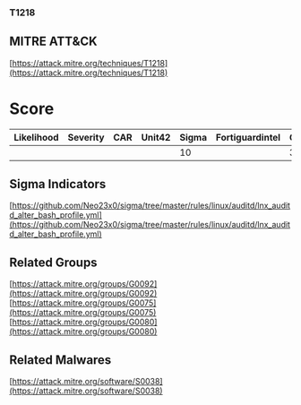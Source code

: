
### T1218
## MITRE ATT&CK
[https://attack.mitre.org/techniques/T1218](https://attack.mitre.org/techniques/T1218)

# Score

| Likelihood | Severity | CAR | Unit42 | Sigma | Fortiguardintel | Groups | Malwares | Tools |
| ---------- | -------- | --- | ------ | ----- | --------------- | ---  | --- | --- |
 |   |   |   |   | 10 |   | 3 | 1 |   |



## Sigma Indicators

[https://github.com/Neo23x0/sigma/tree/master/rules/linux/auditd/lnx_auditd_alter_bash_profile.yml](https://github.com/Neo23x0/sigma/tree/master/rules/linux/auditd/lnx_auditd_alter_bash_profile.yml)
[]()


## Related Groups

[https://attack.mitre.org/groups/G0092](https://attack.mitre.org/groups/G0092)
[https://attack.mitre.org/groups/G0075](https://attack.mitre.org/groups/G0075)
[https://attack.mitre.org/groups/G0080](https://attack.mitre.org/groups/G0080)
[]()


## Related Malwares

[https://attack.mitre.org/software/S0038](https://attack.mitre.org/software/S0038)
[]()
